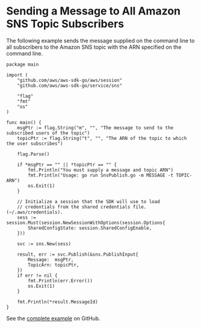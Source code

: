 # Sending a Message to All Amazon SNS Topic Subscribers<a name="sns-example-publish"></a>

The following example sends the message supplied on the command line to all subscribers to the Amazon SNS topic with the ARN specified on the command line\.

```
package main

import (
    "github.com/aws/aws-sdk-go/aws/session"
    "github.com/aws/aws-sdk-go/service/sns"

    "flag"
    "fmt"
    "os"
)

func main() {
    msgPtr := flag.String("m", "", "The message to send to the subscribed users of the topic")
    topicPtr := flag.String("t", "", "The ARN of the topic to which the user subscribes")

    flag.Parse()

    if *msgPtr == "" || *topicPtr == "" {
        fmt.Println("You must supply a message and topic ARN")
        fmt.Println("Usage: go run SnsPublish.go -m MESSAGE -t TOPIC-ARN")
        os.Exit(1)
    }

    // Initialize a session that the SDK will use to load
    // credentials from the shared credentials file. (~/.aws/credentials).
    sess := session.Must(session.NewSessionWithOptions(session.Options{
        SharedConfigState: session.SharedConfigEnable,
    }))

    svc := sns.New(sess)

    result, err := svc.Publish(&sns.PublishInput{
        Message:  msgPtr,
        TopicArn: topicPtr,
    })
    if err != nil {
        fmt.Println(err.Error())
        os.Exit(1)
    }

    fmt.Println(*result.MessageId)
}
```

See the [complete example](https://github.com/awsdocs/aws-doc-sdk-examples/blob/master/go/example_code/sns/SnsPublish.go) on GitHub\.